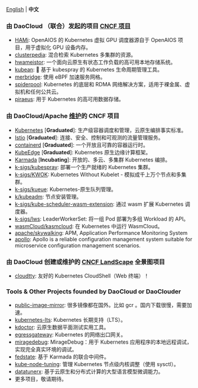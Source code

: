 [English](https://github.com/DaoCloud/.github/blob/main/profile/README.md) | **中文**

### 由 DaoCloud （联合）发起的项目 [CNCF 项目](https://www.cncf.io/sandbox-projects/) 
- [HAMi](https://github.com/Project-HAMi/HAMi): OpenAIOS 的 Kubernetes 虚拟 GPU 调度器源自于 OpenAIOS 项目，用于虚拟化 GPU 设备内存。
- [clusterpedia](https://github.com/clusterpedia-io/clusterpedia): 混合检索 Kubernetes 多集群的资源。
- [hwameistor](https://github.com/hwameistor/hwameistor): 一个面向云原生有状态工作负载的高可用本地存储系统。
- [kubean](https://github.com/kubean-io/kubean): :seedling: 基于 kubespray 的 Kubernetes 生命周期管理工具。
- [merbridge](https://github.com/merbridge/merbridge): 使用 eBPF 加速服务网格。
- [spiderpool](https://github.com/spidernet-io/spiderpool): Kubernetes 的底层和 RDMA 网络解决方案，适用于裸金属、虚拟机和任何公共云。
- [piraeus](https://github.com/piraeusdatastore/piraeus): 用于 Kubernetes 的高可用数据存储。

### 由 DaoCloud/Apache [维护](https://github.com/cncf/foundation/blob/main/project-maintainers.csv)的 CNCF 项目

- [Kubernetes](https://github.com/kubernetes/kubernetes) [**Graduated**]: 生产级容器调度和管理，云原生编排事实标准。
- [Istio](https://github.com/istio/istio) [**Graduated**]: 连接、安全、控制和可观测的流量管理服务。
- [containerd](https://github.com/containerd/containerd) [**Graduated**]: 一个开放且可靠的容器运行时。
- [KubeEdge](https://github.com/kubeedge/kubeedge) [**Graduated**]: Kubernetes 原生边缘计算框架。
- [Karmada](https://github.com/karmada-io/karmada) [**Incubating**]: 开放的、多云、多集群 Kubernetes 编排。
- [k-sigs/kubespray](https://github.com/kubernetes-sigs/kubespray): 部署一个生产就绪的 Kubernetes 集群。
- [k-sigs/KWOK](https://github.com/kubernetes-sigs/kwok): Kubernetes Without Kubelet - 模拟成千上万个节点和多集群。
- [k-sigs/kueue](https://github.com/kubernetes-sigs/kueue): Kubernetes-原生队列管理。
- [k/kubeadm](https://github.com/kubernetes/kubeadm/): 节点安装管理。
- [k-sigs/kube-scheduler-wasm-extension](https://github.com/kubernetes-sigs/kube-scheduler-wasm-extension): 通过 wasm 扩展 Kubernetes 调度器。
- [k-sigs/lws](https://github.com/kubernetes-sigs/lws): LeaderWorkerSet: 将一组 Pod 部署为多组 Workload 的 API。
- [wasmCloud/kasmcloud](https://github.com/wasmCloud/kasmcloud): 在 Kubernetes 中运行 WasmCloud。
- [apache/skywalking](https://github.com/apache/skywalking): APM, Application Performance Monitoring System
- [apollo](https://github.com/apolloconfig/apollo): Apollo is a reliable configuration management system suitable for microservice configuration management scenarios.

### 由 DaoCloud 创建或维护的 [CNCF LandScape](https://landscape.cncf.io/) 全景图项目
- [cloudtty](https://github.com/cloudtty/cloudtty): 友好的 Kubernetes CloudShell（Web 终端）！

### Tools & Other Projects founded by DaoCloud or DaoClouder
- [public-image-mirror](https://github.com/DaoCloud/public-image-mirror): 很多镜像都在国外。比如 gcr 。国内下载很慢，需要加速。
- [kubernetes-lts](https://github.com/klts-io/kubernetes-lts): Kubernetes 长期支持（LTS）。
- [kdoctor](https://github.com/kdoctor-io/kdoctor): 云原生数据平面测试实用工具。
- [egressgateway](https://github.com/spidernet-io/egressgateway): Kubernetes 的网络出口网关。
- [miragedebug](https://github.com/miragedebug/miragedebug): MirageDebug：用于 Kubernetes 应用程序的本地远程调试，实现完全真实环境的调试。
- [fedstate](https://github.com/fedstate/fedstate): 基于 Karmada 的联合中间件。
- [kube-node-tuning](https://github.com/kubean-io/kube-node-tuning): 管理 Kubernetes 节点级内核调整（使用 sysctl）。
- [datatunerx](https://github.com/DataTunerX/datatunerx): 基于云原生和分布式计算的大型语言模型微调能力。
- 更多项目，敬请期待。
